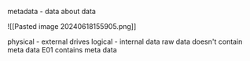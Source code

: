 metadata - data about data

![[Pasted image 20240618155905.png]]

physical - external drives
logical - internal data 
raw data doesn't contain meta data
E01 contains meta data 
